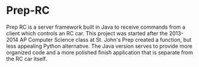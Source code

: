 Prep-RC
=======
Prep RC is a server framework built in Java to receive commands from a client which controls an RC car. This project was started after the 2013-2014 AP Computer Science class at St. John's Prep created a function, but less appealing Python alternative. The Java version serves to provide more organized code and a more polished finish application that is separate from the RC car itself.
